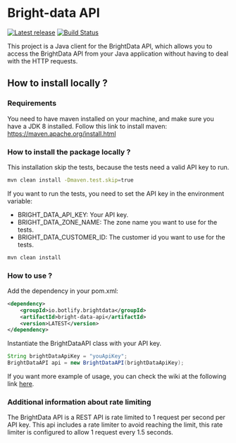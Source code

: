 # Bright-data API

[![Latest release](https://img.shields.io/github/release/botlify-io/bright-data-api.svg)](https://github.com/botlify-io/bright-data-api/releases/latest)
[![Build Status](https://github.com/botlify-io/bright-data-api/workflows/Java%20CI/badge.svg?branch=master)](https://github.com/botlify-io/guava/bright-data-api/actions)

This project is a Java client for the BrightData API, which allows you to access the
BrightData API from your Java application without having to deal with the HTTP requests.

## How to install locally ?

### Requirements

You need to have maven installed on your machine, and make sure you have a JDK 8 installed.
Follow this link to install maven: https://maven.apache.org/install.html

### How to install the package locally ?

This installation skip the tests, because the tests need a valid API key to run.
```bash
mvn clean install -Dmaven.test.skip=true
```

If you want to run the tests, you need to set the API key in the environment variable:
- BRIGHT_DATA_API_KEY: Your API key.
- BRIGHT_DATA_ZONE_NAME: The zone name you want to use for the tests.
- BRIGHT_DATA_CUSTOMER_ID: The customer id you want to use for the tests.

```bash
mvn clean install
```

### How to use ?

Add the dependency in your pom.xml:
```xml
<dependency>
    <groupId>io.botlify.brightdata</groupId>
    <artifactId>bright-data-api</artifactId>
    <version>LATEST</version>
</dependency>
```

Instantiate the BrightDataAPI class with your API key.
```java
String brightDataApiKey = "youApiKey";
BrightDataAPI api = new BrightDataAPI(brightDataApiKey);
```

If you want more example of usage, you can check the wiki at the following link
<a href="https://github.com/botlify-io/bright-data-api/wiki">here</a>.

### Additional information about rate limiting

The BrightData API is a REST API is rate limited to 1 request per second per API key.
This api includes a rate limiter to avoid reaching the limit, this rate limiter is configured to allow 1 request
every 1.5 seconds.